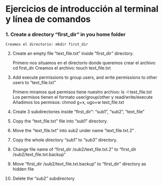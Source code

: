 # Ejercicios de introducción al terminal y línea de comandos

### 1. Create a directory “first_dir” in you home folder

    Creamos el directorio: mkdir first_dir
    

2. Create an empty file “text_file.txt” inside “first_dir” directory. 

    Primero nos situamos en el directorio donde queremos crear el archivo: cd first_dir
    Creamos el archivo: touch text_file.txt


3. Add execute permissions to group users, and write permissions to other users to “text_file.txt”

    Primero miramos qué permisos tiene nuestro archivo: ls -l text_file.txt
    Los permisos tienen el formato user/group/other y read/write/execute
    Añadimos los permisos: chmod g+x, ugo+w text_file.txt


4. Create 3 subdirectories inside “first_dir”: “sub1”, “sub2”, “text_file” 

5. Copy the “text_file.txt” file into “sub1” directory.

6. Move the “text_file.txt” into sub2 under name “text_file.txt.2” . 

7. Copy the whole directory “sub1” to “sub3” directory. 

8. Change file name of “first_dir /sub2/text_file.txt.2” to “first_dir /sub2/text_file.txt.backup”

9. Move “first_dir /sub2/text_file.txt.backup” to “first_dir” directory as hidden file

10. Delete the “sub2” subdirectory

